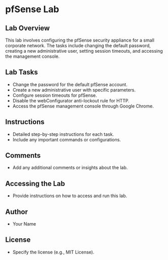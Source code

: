 # pfSense Lab

## Lab Overview
This lab involves configuring the pfSense security appliance for a small corporate network. The tasks include changing the default password, creating a new administrative user, setting session timeouts, and accessing the management console.

## Lab Tasks
- Change the password for the default pfSense account.
- Create a new administrative user with specific parameters.
- Configure session timeouts for pfSense.
- Disable the webConfigurator anti-lockout rule for HTTP.
- Access the pfSense management console through Google Chrome.

## Instructions
- Detailed step-by-step instructions for each task.
- Include any important commands or configurations.

## Comments
- Add any additional comments or insights about the lab.

## Accessing the Lab
- Provide instructions on how to access and run this lab.

## Author
- Your Name

## License
- Specify the license (e.g., MIT License).

